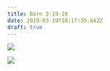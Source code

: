 ```yaml
---
title: Born 3-19-19
date: 2019-03-19T10:17:35.642Z
draft: true
---
```

![](/images/20190319_033042.jpg)

![](/images/20190319_033027.jpg)
